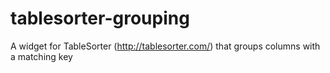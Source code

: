 tablesorter-grouping
====================

A widget for TableSorter (http://tablesorter.com/) that groups columns with a matching key
